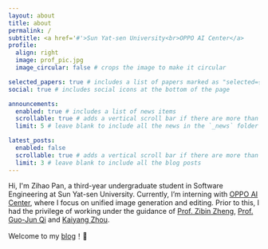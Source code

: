```yaml
---
layout: about
title: about
permalink: /
subtitle: <a href='#'>Sun Yat-sen University<br>OPPO AI Center</a>
profile:
  align: right
  image: prof_pic.jpg
  image_circular: false # crops the image to make it circular

selected_papers: true # includes a list of papers marked as "selected={true}"
social: true # includes social icons at the bottom of the page

announcements:
  enabled: true # includes a list of news items
  scrollable: true # adds a vertical scroll bar if there are more than 3 news items
  limit: 5 # leave blank to include all the news in the `_news` folder

latest_posts:
  enabled: false
  scrollable: true # adds a vertical scroll bar if there are more than 3 new posts items
  limit: 3 # leave blank to include all the blog posts
---
```


Hi, I'm Zihao Pan, a third-year undergraduate student in Software Engineering at Sun Yat-sen University. Currently, I’m interning with [OPPO AI Center](https://github.com/OPPO-Mente-Lab/), where I focus on unified image generation and editing. Prior to this, I had the privilege of working under the guidance of [Prof. Zibin Zheng](https://scholar.google.com/citations?user=zWnsNrkAAAAJ&hl=en), [Prof. Guo-Jun Qi](https://en.westlake.edu.cn/faculty/guojun-qi.html) and [Kaiyang Zhou](https://kaiyangzhou.github.io/).

Welcome to my [blog](https://panzihao.notion.site/panzihaoblog)！🎉
